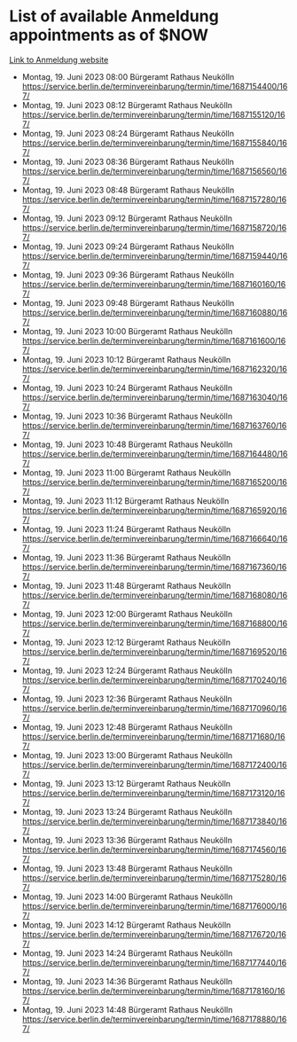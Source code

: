 # List of available Anmeldung appointments as of $NOW
[Link to Anmeldung website](https://service.berlin.de/terminvereinbarung/termin/tag.php?termin=1&anliegen[]=120686&dienstleisterlist=122210,122217,327316,122219,327312,122227,327314,122231,327346,122243,327348,122254,122252,329742,122260,329745,122262,329748,122271,327278,122273,327274,122277,327276,330436,122280,327294,122282,327290,122284,327292,122291,327270,122285,327266,122286,327264,122296,327268,150230,329760,122297,327286,122294,327284,122312,329763,122314,329775,122304,327330,122311,327334,122309,327332,317869,122281,327352,122279,329772,122283,122276,327324,122274,327326,122267,329766,122246,327318,122251,327320,122257,327322,122208,327298,122226,327300&herkunft=http%3A%2F%2Fservice.berlin.de%2Fdienstleistung%2F120686%2F)
- Montag, 19. Juni 2023 08:00 Bürgeramt Rathaus Neukölln https://service.berlin.de/terminvereinbarung/termin/time/1687154400/167/
- Montag, 19. Juni 2023 08:12 Bürgeramt Rathaus Neukölln https://service.berlin.de/terminvereinbarung/termin/time/1687155120/167/
- Montag, 19. Juni 2023 08:24 Bürgeramt Rathaus Neukölln https://service.berlin.de/terminvereinbarung/termin/time/1687155840/167/
- Montag, 19. Juni 2023 08:36 Bürgeramt Rathaus Neukölln https://service.berlin.de/terminvereinbarung/termin/time/1687156560/167/
- Montag, 19. Juni 2023 08:48 Bürgeramt Rathaus Neukölln https://service.berlin.de/terminvereinbarung/termin/time/1687157280/167/
- Montag, 19. Juni 2023 09:12 Bürgeramt Rathaus Neukölln https://service.berlin.de/terminvereinbarung/termin/time/1687158720/167/
- Montag, 19. Juni 2023 09:24 Bürgeramt Rathaus Neukölln https://service.berlin.de/terminvereinbarung/termin/time/1687159440/167/
- Montag, 19. Juni 2023 09:36 Bürgeramt Rathaus Neukölln https://service.berlin.de/terminvereinbarung/termin/time/1687160160/167/
- Montag, 19. Juni 2023 09:48 Bürgeramt Rathaus Neukölln https://service.berlin.de/terminvereinbarung/termin/time/1687160880/167/
- Montag, 19. Juni 2023 10:00 Bürgeramt Rathaus Neukölln https://service.berlin.de/terminvereinbarung/termin/time/1687161600/167/
- Montag, 19. Juni 2023 10:12 Bürgeramt Rathaus Neukölln https://service.berlin.de/terminvereinbarung/termin/time/1687162320/167/
- Montag, 19. Juni 2023 10:24 Bürgeramt Rathaus Neukölln https://service.berlin.de/terminvereinbarung/termin/time/1687163040/167/
- Montag, 19. Juni 2023 10:36 Bürgeramt Rathaus Neukölln https://service.berlin.de/terminvereinbarung/termin/time/1687163760/167/
- Montag, 19. Juni 2023 10:48 Bürgeramt Rathaus Neukölln https://service.berlin.de/terminvereinbarung/termin/time/1687164480/167/
- Montag, 19. Juni 2023 11:00 Bürgeramt Rathaus Neukölln https://service.berlin.de/terminvereinbarung/termin/time/1687165200/167/
- Montag, 19. Juni 2023 11:12 Bürgeramt Rathaus Neukölln https://service.berlin.de/terminvereinbarung/termin/time/1687165920/167/
- Montag, 19. Juni 2023 11:24 Bürgeramt Rathaus Neukölln https://service.berlin.de/terminvereinbarung/termin/time/1687166640/167/
- Montag, 19. Juni 2023 11:36 Bürgeramt Rathaus Neukölln https://service.berlin.de/terminvereinbarung/termin/time/1687167360/167/
- Montag, 19. Juni 2023 11:48 Bürgeramt Rathaus Neukölln https://service.berlin.de/terminvereinbarung/termin/time/1687168080/167/
- Montag, 19. Juni 2023 12:00 Bürgeramt Rathaus Neukölln https://service.berlin.de/terminvereinbarung/termin/time/1687168800/167/
- Montag, 19. Juni 2023 12:12 Bürgeramt Rathaus Neukölln https://service.berlin.de/terminvereinbarung/termin/time/1687169520/167/
- Montag, 19. Juni 2023 12:24 Bürgeramt Rathaus Neukölln https://service.berlin.de/terminvereinbarung/termin/time/1687170240/167/
- Montag, 19. Juni 2023 12:36 Bürgeramt Rathaus Neukölln https://service.berlin.de/terminvereinbarung/termin/time/1687170960/167/
- Montag, 19. Juni 2023 12:48 Bürgeramt Rathaus Neukölln https://service.berlin.de/terminvereinbarung/termin/time/1687171680/167/
- Montag, 19. Juni 2023 13:00 Bürgeramt Rathaus Neukölln https://service.berlin.de/terminvereinbarung/termin/time/1687172400/167/
- Montag, 19. Juni 2023 13:12 Bürgeramt Rathaus Neukölln https://service.berlin.de/terminvereinbarung/termin/time/1687173120/167/
- Montag, 19. Juni 2023 13:24 Bürgeramt Rathaus Neukölln https://service.berlin.de/terminvereinbarung/termin/time/1687173840/167/
- Montag, 19. Juni 2023 13:36 Bürgeramt Rathaus Neukölln https://service.berlin.de/terminvereinbarung/termin/time/1687174560/167/
- Montag, 19. Juni 2023 13:48 Bürgeramt Rathaus Neukölln https://service.berlin.de/terminvereinbarung/termin/time/1687175280/167/
- Montag, 19. Juni 2023 14:00 Bürgeramt Rathaus Neukölln https://service.berlin.de/terminvereinbarung/termin/time/1687176000/167/
- Montag, 19. Juni 2023 14:12 Bürgeramt Rathaus Neukölln https://service.berlin.de/terminvereinbarung/termin/time/1687176720/167/
- Montag, 19. Juni 2023 14:24 Bürgeramt Rathaus Neukölln https://service.berlin.de/terminvereinbarung/termin/time/1687177440/167/
- Montag, 19. Juni 2023 14:36 Bürgeramt Rathaus Neukölln https://service.berlin.de/terminvereinbarung/termin/time/1687178160/167/
- Montag, 19. Juni 2023 14:48 Bürgeramt Rathaus Neukölln https://service.berlin.de/terminvereinbarung/termin/time/1687178880/167/
